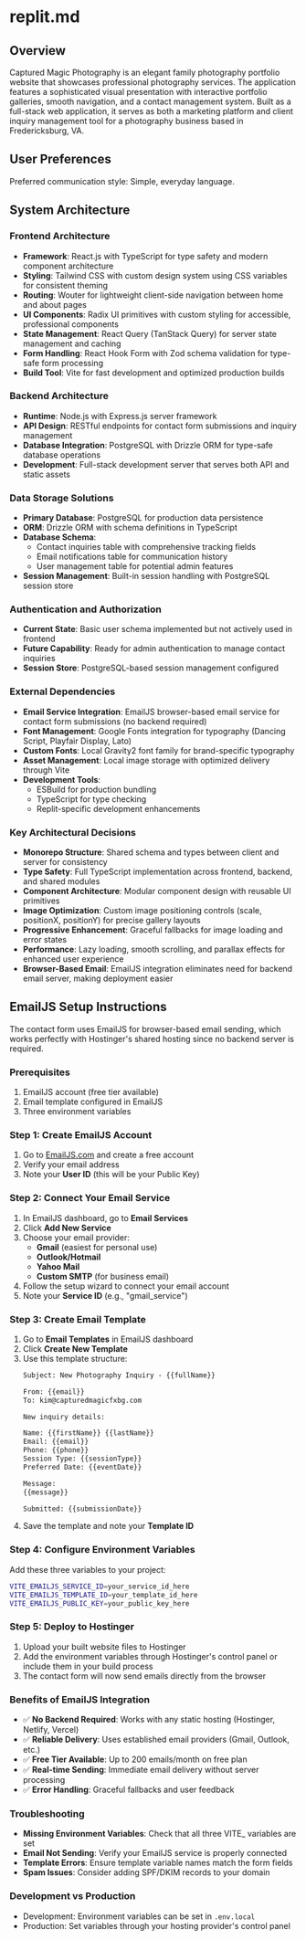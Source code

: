 # replit.md

## Overview

Captured Magic Photography is an elegant family photography portfolio website that showcases professional photography services. The application features a sophisticated visual presentation with interactive portfolio galleries, smooth navigation, and a contact management system. Built as a full-stack web application, it serves as both a marketing platform and client inquiry management tool for a photography business based in Fredericksburg, VA.

## User Preferences

Preferred communication style: Simple, everyday language.

## System Architecture

### Frontend Architecture
- **Framework**: React.js with TypeScript for type safety and modern component architecture
- **Styling**: Tailwind CSS with custom design system using CSS variables for consistent theming
- **Routing**: Wouter for lightweight client-side navigation between home and about pages
- **UI Components**: Radix UI primitives with custom styling for accessible, professional components
- **State Management**: React Query (TanStack Query) for server state management and caching
- **Form Handling**: React Hook Form with Zod schema validation for type-safe form processing
- **Build Tool**: Vite for fast development and optimized production builds

### Backend Architecture
- **Runtime**: Node.js with Express.js server framework
- **API Design**: RESTful endpoints for contact form submissions and inquiry management
- **Database Integration**: PostgreSQL with Drizzle ORM for type-safe database operations
- **Development**: Full-stack development server that serves both API and static assets

### Data Storage Solutions
- **Primary Database**: PostgreSQL for production data persistence
- **ORM**: Drizzle ORM with schema definitions in TypeScript
- **Database Schema**: 
  - Contact inquiries table with comprehensive tracking fields
  - Email notifications table for communication history
  - User management table for potential admin features
- **Session Management**: Built-in session handling with PostgreSQL session store

### Authentication and Authorization
- **Current State**: Basic user schema implemented but not actively used in frontend
- **Future Capability**: Ready for admin authentication to manage contact inquiries
- **Session Store**: PostgreSQL-based session management configured

### External Dependencies
- **Email Service Integration**: EmailJS browser-based email service for contact form submissions (no backend required)
- **Font Management**: Google Fonts integration for typography (Dancing Script, Playfair Display, Lato)
- **Custom Fonts**: Local Gravity2 font family for brand-specific typography
- **Asset Management**: Local image storage with optimized delivery through Vite
- **Development Tools**: 
  - ESBuild for production bundling
  - TypeScript for type checking
  - Replit-specific development enhancements

### Key Architectural Decisions
- **Monorepo Structure**: Shared schema and types between client and server for consistency
- **Type Safety**: Full TypeScript implementation across frontend, backend, and shared modules
- **Component Architecture**: Modular component design with reusable UI primitives
- **Image Optimization**: Custom image positioning controls (scale, positionX, positionY) for precise gallery layouts
- **Progressive Enhancement**: Graceful fallbacks for image loading and error states
- **Performance**: Lazy loading, smooth scrolling, and parallax effects for enhanced user experience
- **Browser-Based Email**: EmailJS integration eliminates need for backend email server, making deployment easier

## EmailJS Setup Instructions

The contact form uses EmailJS for browser-based email sending, which works perfectly with Hostinger's shared hosting since no backend server is required.

### Prerequisites
1. EmailJS account (free tier available)
2. Email template configured in EmailJS
3. Three environment variables

### Step 1: Create EmailJS Account
1. Go to [EmailJS.com](https://www.emailjs.com/) and create a free account
2. Verify your email address
3. Note your **User ID** (this will be your Public Key)

### Step 2: Connect Your Email Service
1. In EmailJS dashboard, go to **Email Services**
2. Click **Add New Service**
3. Choose your email provider:
   - **Gmail** (easiest for personal use)
   - **Outlook/Hotmail**
   - **Yahoo Mail**
   - **Custom SMTP** (for business email)
4. Follow the setup wizard to connect your email account
5. Note your **Service ID** (e.g., "gmail_service")

### Step 3: Create Email Template
1. Go to **Email Templates** in EmailJS dashboard
2. Click **Create New Template**
3. Use this template structure:
   ```html
   Subject: New Photography Inquiry - {{fullName}}
   
   From: {{email}}
   To: kim@capturedmagicfxbg.com
   
   New inquiry details:
   
   Name: {{firstName}} {{lastName}}
   Email: {{email}}
   Phone: {{phone}}
   Session Type: {{sessionType}}
   Preferred Date: {{eventDate}}
   
   Message:
   {{message}}
   
   Submitted: {{submissionDate}}
   ```
4. Save the template and note your **Template ID**

### Step 4: Configure Environment Variables
Add these three variables to your project:

```bash
VITE_EMAILJS_SERVICE_ID=your_service_id_here
VITE_EMAILJS_TEMPLATE_ID=your_template_id_here  
VITE_EMAILJS_PUBLIC_KEY=your_public_key_here
```

### Step 5: Deploy to Hostinger
1. Upload your built website files to Hostinger
2. Add the environment variables through Hostinger's control panel or include them in your build process
3. The contact form will now send emails directly from the browser

### Benefits of EmailJS Integration
- ✅ **No Backend Required**: Works with any static hosting (Hostinger, Netlify, Vercel)
- ✅ **Reliable Delivery**: Uses established email providers (Gmail, Outlook, etc.)
- ✅ **Free Tier Available**: Up to 200 emails/month on free plan
- ✅ **Real-time Sending**: Immediate email delivery without server processing
- ✅ **Error Handling**: Graceful fallbacks and user feedback

### Troubleshooting
- **Missing Environment Variables**: Check that all three VITE_ variables are set
- **Email Not Sending**: Verify your EmailJS service is properly connected
- **Template Errors**: Ensure template variable names match the form fields
- **Spam Issues**: Consider adding SPF/DKIM records to your domain

### Development vs Production
- Development: Environment variables can be set in `.env.local`
- Production: Set variables through your hosting provider's control panel